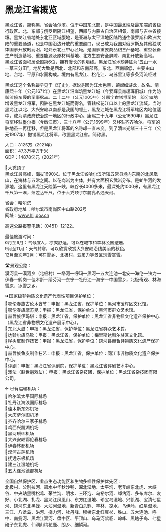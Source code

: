 # 黑龙江省概览  
黑龙江省，简称黑。省会哈尔滨。位于中国东北部，是中国最北端及最东端的省级行政区。北、东部与俄罗斯隔江相望，西部与内蒙古自治区相邻，南部与吉林省接壤。黑龙江省地处东北亚区域腹地，是亚洲与太平洋地区陆路通往俄罗斯和欧洲大陆的重要通道，也是中国沿边开放的重要窗口，现已成为我国对俄罗斯及其他独联体国家开放的前沿。地处东北亚中心区域，是国家重要商品粮生产基地、重型装备生产制造基地、重要能源及原材料基地、北方生态安全屏障、向北开放新高地。  
黑龙江省面积居全国第6位，拥有漫长的边境线。黑龙江省地貌特征为“五山一水一草三分田”，地势大致是西北、北部和东南部高，东北、西南部低，主要由山地、台地、平原和水面构成。境内有黑龙江、松花江、乌苏里江等多条河流经过  

黑龙江这个名称最早见于《辽史》，据说是因为江水色黑，蜿蜒如游龙，故名。清康熙十年（公元1671年）在黑龙江沿岸筑黑龙江城（今爱辉县南瑷珲旧城）作为防御沙俄东侵的军事据点。二十二年（公元1683年）分原宁古塔将军的一部分辖地增设黑龙江将军，因驻在黑龙江城而得名，管辖松花江口以上的黑龙江流域。当时黑龙江以北、大兴安岭以南都是我国的领土，黑龙江城在黑龙江将军辖区内地位适中，成为清政府统治这一地区的行政中心。康熙二十九年（公元1690年）黑龙江将军移驻墨尔根（今嫩江市），三十八年（公元1699年）又移驻齐齐哈尔。将军的驻地虽一再迁移，但是黑龙江将军的名称却一直未变。到了清末光绪三十三年（公元1907年）撤销黑龙江将军，改置黑龙江省。简称黑。  

人口：3125万（2021年）  
面积：47.3万平方千米  
GDP：14878亿元（2021年）  

🌋大秃顶子  
黑龙江最高峰，海拔1690米。位于黑龙江省哈尔滨所辖五常县境内东南的北凤凰山，在海林与五常之间。以花岗岩为主体，并有大面积玄武岩分布。是虻牛河的发源地，这里有黑龙江天险第一峡，峡谷长4000多米，最深处约1000米，有黑龙江千尺第一瀑，落差达千尺，位于大秃顶子东麓乳名通天河。  

省会：哈尔滨  
省政府地址：哈尔滨市南岗区中山路202号  
网址：<a href="http://www.hlj.gov.cn" target="_blank">www.hlj.gov.cn</a>  

高速公路报警电话：（0451）12122。  

最佳旅游时间：  
6月至8月：气候宜人，凉爽舒适，可以在城市和森林公园避暑。  
9月至11月：天气转寒，可以欣赏欣赏大兴安岭沿线美丽的秋色。  
12月至次年2月：可在雪乡、北极村、亚布力等景区玩雪赏雪。  

🛣️景观公路：  
漠河县—漠河乡（北极村）—塔河—呼玛—黑河—五大连池—北安—海伦—铁力—伊春—鹤岗—佳木斯—绥芬河—东宁—牡丹江—海宁—中国雪乡，北极奇观、林海雪原、冰雪之乡。  

⏩国家级非物质文化遗产代表性项目保护单位：  
🔸鄂伦春族古伦木沓节：申报：黑龙江省，保护单位：黑河市爱辉区文化馆。  
🔸鄂伦春族摩苏昆：申报：黑龙江省，保护单位：黑河市群众艺术馆。  
🔸赫哲族伊玛堪：申报：黑龙江省，保护单位：黑龙江省非物质文化遗产保护中心（黑龙江省非物质文化遗产展示中心）。  
🔸东北大鼓：申报：黑龙江省，保护单位：黑龙江省群众艺术馆。  
🔸达斡尔族乌钦：申报：黑龙江省，保护单位：梅里斯达斡尔族区文化馆。  
🔸桦树皮制作技艺：申报：黑龙江省，保护单位：饶河县赫哲非物质文化遗产保护中心。  
🔸赫哲族鱼皮制作技艺：申报：黑龙江省，保护单位：同江市非物质文化遗产保护中心。  
🔸评剧：申报：黑龙江省评剧院，保护单位：黑龙江省评剧艺术中心。  
🔸戏法（赵世魁戏法）：申报：黑龙江省杂技团，保护单位：黑龙江省杂技团有限公司。  

✈️ 已有运输机场：  
🔸哈尔滨太平国际机场  
🔸牡丹江海浪国际机场  
🔸佳木斯东郊机场  
🔸大庆萨尔图机场  
🔸齐齐哈尔三家子机场  
🔸鸡西兴凯湖机场  
🔸黑河瑷珲机场  
🔸大兴安岭鄂伦春机场  
🔸伊春林都机场  
🔸漠河古莲机场  
🔸抚远东极机场  
🔸建三江湿地机场  
🔸五大连池德都机场  

全国自然保护区、重点生态功能区和生物多样性保护优先区：  
北极村、公别拉河、碧水中华秋沙鸭、翠北湿地、太平沟、老爷岭东北虎、大峡谷、中央站黑嘴松鸡、茅兰沟、明水、三环泡、乌裕尔河、绰纳河、多布库尔、友好、小北湖、扎龙、黑龙江凤凰山、东方红湿地、珍宝岛湿地、兴凯湖、宝清七星河、饶河东北黑蜂、大沾河湿地、新青白头鹤、丰林、凉水、乌伊岭、红星湿地、三江、八岔岛、洪河、挠力河、牡丹峰、穆棱东北红豆杉、胜山、五大连池、呼中、南瓮河、黑龙江双河、盘中区、平顶山、乌马河紫貂、岭峰、黑瞎子岛、七星砬子东北虎、仙洞山梅花鹿、朗乡、细鳞河。  

